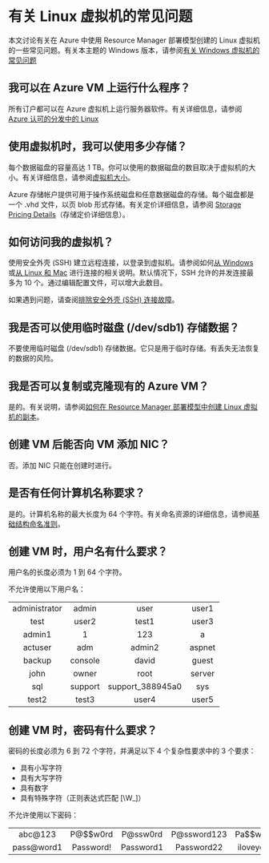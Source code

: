 <properties
	pageTitle="Linux VM 的常见问题 | Azure"
	description="回答了通过 Resource Manager 模型创建的 Linux 虚拟机的一些常见问题。"
	services="virtual-machines-linux"
	documentationCenter=""
	authors="cynthn"
	manager="timlt"
	editor=""
	tags="azure-resource-management"/>  


<tags
	ms.service="virtual-machines-linux"
	ms.workload="infrastructure-services"
	ms.tgt_pltfrm="vm-linux"
	ms.devlang="na"
	ms.topic="article"
	ms.date="08/16/2016"
	wacn.date="10/24/2016"
	ms.author="cynthn"/>  


# 有关 Linux 虚拟机的常见问题 

本文讨论有关在 Azure 中使用 Resource Manager 部署模型创建的 Linux 虚拟机的一些常见问题。有关本主题的 Windows 版本，请参阅[有关 Windows 虚拟机的常见问题](/documentation/articles/virtual-machines-windows-faq/)

## 我可以在 Azure VM 上运行什么程序？

所有订户都可以在 Azure 虚拟机上运行服务器软件。有关详细信息，请参阅 [Azure 认可的分发中的 Linux](/documentation/articles/virtual-machines-linux-endorsed-distros/)


## 使用虚拟机时，我可以使用多少存储？

每个数据磁盘的容量高达 1 TB。你可以使用的数据磁盘的数目取决于虚拟机的大小。有关详细信息，请参阅[虚拟机大小](/documentation/articles/virtual-machines-linux-sizes/)。

Azure 存储帐户提供可用于操作系统磁盘和任意数据磁盘的存储。每个磁盘都是一个 .vhd 文件，以页 blob 形式存储。有关定价详细信息，请参阅 [Storage Pricing Details](/pricing/details/storage/)（存储定价详细信息）。


## 如何访问我的虚拟机？

使用安全外壳 (SSH) 建立远程连接，以登录到虚拟机。请参阅如何[从 Windows](/documentation/articles/virtual-machines-linux-ssh-from-windows/) 或[从 Linux 和 Mac](/documentation/articles/virtual-machines-linux-mac-create-ssh-keys/) 进行连接的相关说明。默认情况下，SSH 允许的并发连接最多为 10 个。通过编辑配置文件，可以增大此数目。


如果遇到问题，请查阅[排除安全外壳 (SSH) 连接故障](/documentation/articles/virtual-machines-linux-troubleshoot-ssh-connection/)。


## 我是否可以使用临时磁盘 (/dev/sdb1) 存储数据？

不要使用临时磁盘 (/dev/sdb1) 存储数据。它只是用于临时存储。有丢失无法恢复的数据的风险。


## 我是否可以复制或克隆现有的 Azure VM？

是的。有关说明，请参阅[如何在 Resource Manager 部署模型中创建 Linux 虚拟机的副本](/documentation/articles/virtual-machines-linux-copy-vm/)。

## 创建 VM 后能否向 VM 添加 NIC？

否。添加 NIC 只能在创建时进行。


## 是否有任何计算机名称要求？

是的。计算机名称的最大长度为 64 个字符。有关命名资源的详细信息，请参阅[基础结构命名准则](/documentation/articles/virtual-machines-linux-infrastructure-naming-guidelines/)。


## 创建 VM 时，用户名有什么要求？

用户名的长度必须为 1 到 64 个字符。

不允许使用以下用户名：

<table>
	<tr>
		<td style="text-align:center">administrator </td><td style="text-align:center"> admin </td><td style="text-align:center"> user </td><td style="text-align:center"> user1</td>
	</tr>
	<tr>
		<td style="text-align:center">test </td><td style="text-align:center"> user2 </td><td style="text-align:center"> test1 </td><td style="text-align:center"> user3</td>
	</tr>
	<tr>
		<td style="text-align:center">admin1 </td><td style="text-align:center"> 1 </td><td style="text-align:center"> 123 </td><td style="text-align:center"> a</td>
	</tr>
	<tr>
		<td style="text-align:center">actuser  </td><td style="text-align:center"> adm </td><td style="text-align:center"> admin2 </td><td style="text-align:center"> aspnet</td>
	</tr>
	<tr>
		<td style="text-align:center">backup </td><td style="text-align:center"> console </td><td style="text-align:center"> david </td><td style="text-align:center"> guest</td>
	</tr>
	<tr>
		<td style="text-align:center">john </td><td style="text-align:center"> owner </td><td style="text-align:center"> root </td><td style="text-align:center"> server</td>
	</tr>
	<tr>
		<td style="text-align:center">sql </td><td style="text-align:center"> support </td><td style="text-align:center"> support_388945a0 </td><td style="text-align:center"> sys</td>
	</tr>
	<tr>
		<td style="text-align:center">test2 </td><td style="text-align:center"> test3 </td><td style="text-align:center"> user4 </td><td style="text-align:center"> user5</td>
	</tr>
</table>


## 创建 VM 时，密码有什么要求？

密码的长度必须为 6 到 72 个字符，并满足以下 4 个复杂性要求中的 3 个要求：

- 具有小写字符
- 具有大写字符
- 具有数字
- 具有特殊字符（正则表达式匹配 [\W_]）

不允许使用以下密码：

<table>
	<tr>
		<td style="text-align:center">abc@123</td><td style="text-align:center">P@$$w0rd</td><td style="text-align:center">P@ssw0rd</td><td style="text-align:center">P@ssword123</td><td style="text-align:center">Pa$$word</td>
	</tr>
	<tr>
		<td style="text-align:center">pass@word1</td><td style="text-align:center">Password!</td><td style="text-align:center">Password1</td><td style="text-align:center">Password22</td><td style="text-align:center">iloveyou!</td>
	</tr>
</table>

<!---HONumber=Mooncake_1017_2016-->